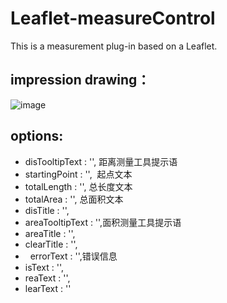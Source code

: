 # Leaflet-measureControl
This is a measurement plug-in based on a Leaflet.

## impression drawing：</br>
![image](https://github.com/yan-yt/Leaflet-measureControl/raw/master/img/example.png)

## options:
*   disTooltipText : '', 距离测量工具提示语
*   startingPoint : '',  起点文本
*   totalLength : '', 总长度文本
*   totalArea : '', 总面积文本
*   disTitle  : '',
*   areaTooltipText : '',面积测量工具提示语
*   areaTitle : '',
*   clearTitle : '',
*   errorText : '',错误信息
*   isText : '',
*   reaText : '',
*   learText : ''

